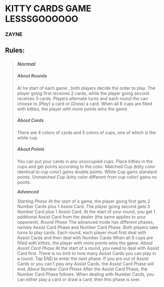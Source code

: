 # KITTY CARDS GAME LESSSGOOOOOO 
### ZAYNE

## Rules:

>### ***Normal***
>
>##### *About Rounds*
>At he start of each game , both players decide the order to play. The player going first receives 2 cards, while the player going second receives 3 cards.
>Players alternate turns and each round the can choose to *[Play]* a card or *[Draw]* a card.
>When all 8 cups are filled with kitties, the player with more points wins the game.
>##### *About Cards*
>There are 4 colors of cards and 5 colors of cups, one of which is the white cup.
>##### *About Points*
>You can put your cards in any unoccupied cups.
>Place kitties in the cups and get points according to the color.
>Matched Cup (kitty color identical to cup color) gains double points. White Cup gains standard points.
>Unmatched Cup (kitty color different from cup color) gains no points.
>
>***Advanced***
>
>*Starting Phase*
>At the start of a game, the player going first gets 2 Number Cards plus 1 Assist Card. The player going second gets 3 Number Card plus 1 Assist Card.
>At the start of your round, you get 1 additional Assist Card from the dealer (the same applies to your opponent).
>*Round Phase*
>The advanced mode has different phases, namely Assist Card Phase and Number Card Phase.
>Both players take turns to play cards. Each round, each player must first deal with Assist Cards and then deal with Number Cards
>When all 8 cups are filled with kitties, the player with more points wins the game.
>*About Assist Card Phase*
>At the start of a round, you need to deal with Assist Card first.
>There is no limit to how many Assist Cards you can play in a round. Tap END to enter the next phase.
>If you are out of Assist Cards or you can't play any Assist Cards, the Assist Card Phase will end.
>*About Number Card Phase*
>After the Assist Card Phase, the Number Card Phase follows.
>When dealing with Number Cards, you can either play a card or draw a card, then this phase is over.
